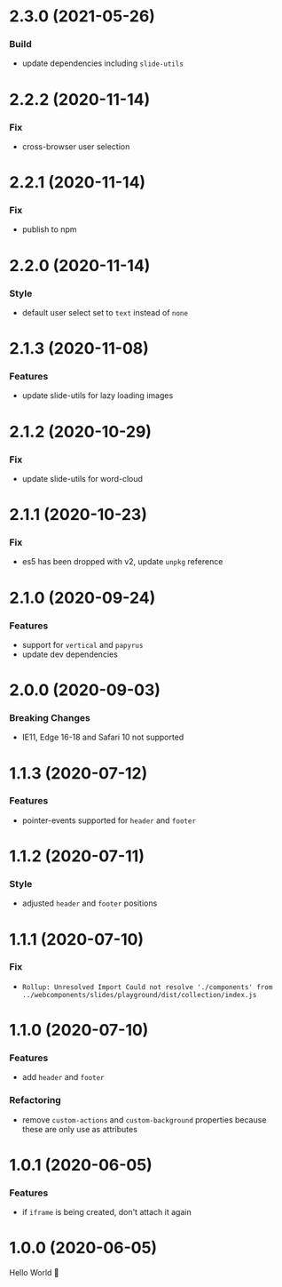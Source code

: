 # 2.3.0 (2021-05-26)

### Build

- update dependencies including `slide-utils`

# 2.2.2 (2020-11-14)

### Fix

- cross-browser user selection

# 2.2.1 (2020-11-14)

### Fix

- publish to npm

# 2.2.0 (2020-11-14)

### Style

- default user select set to `text` instead of `none`

# 2.1.3 (2020-11-08)

### Features

- update slide-utils for lazy loading images

# 2.1.2 (2020-10-29)

### Fix

- update slide-utils for word-cloud

# 2.1.1 (2020-10-23)

### Fix

- es5 has been dropped with v2, update `unpkg` reference

# 2.1.0 (2020-09-24)

### Features

- support for `vertical` and `papyrus`
- update dev dependencies

# 2.0.0 (2020-09-03)

### Breaking Changes

- IE11, Edge 16-18 and Safari 10 not supported

# 1.1.3 (2020-07-12)

### Features

- pointer-events supported for `header` and `footer`

# 1.1.2 (2020-07-11)

### Style

- adjusted `header` and `footer` positions

# 1.1.1 (2020-07-10)

### Fix

- `Rollup: Unresolved Import Could not resolve './components' from ../webcomponents/slides/playground/dist/collection/index.js`

# 1.1.0 (2020-07-10)

### Features

- add `header` and `footer`

### Refactoring

- remove `custom-actions` and `custom-background` properties because these are only use as attributes

# 1.0.1 (2020-06-05)

### Features

- if `iframe` is being created, don't attach it again

# 1.0.0 (2020-06-05)

Hello World 👋
